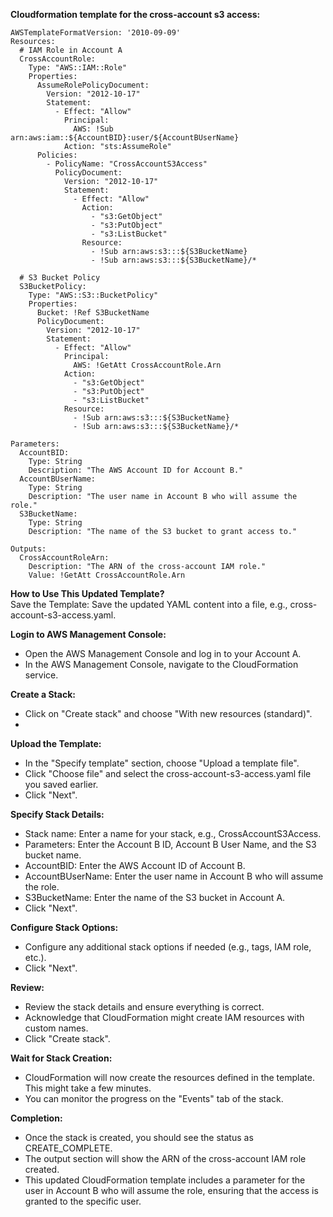 **Cloudformation template for the cross-account s3 access:**  
```
AWSTemplateFormatVersion: '2010-09-09'
Resources:
  # IAM Role in Account A
  CrossAccountRole:
    Type: "AWS::IAM::Role"
    Properties: 
      AssumeRolePolicyDocument:
        Version: "2012-10-17"
        Statement: 
          - Effect: "Allow"
            Principal: 
              AWS: !Sub arn:aws:iam::${AccountBID}:user/${AccountBUserName}
            Action: "sts:AssumeRole"
      Policies: 
        - PolicyName: "CrossAccountS3Access"
          PolicyDocument: 
            Version: "2012-10-17"
            Statement: 
              - Effect: "Allow"
                Action: 
                  - "s3:GetObject"
                  - "s3:PutObject"
                  - "s3:ListBucket"
                Resource: 
                  - !Sub arn:aws:s3:::${S3BucketName}
                  - !Sub arn:aws:s3:::${S3BucketName}/*

  # S3 Bucket Policy
  S3BucketPolicy:
    Type: "AWS::S3::BucketPolicy"
    Properties:
      Bucket: !Ref S3BucketName
      PolicyDocument:
        Version: "2012-10-17"
        Statement:
          - Effect: "Allow"
            Principal:
              AWS: !GetAtt CrossAccountRole.Arn
            Action:
              - "s3:GetObject"
              - "s3:PutObject"
              - "s3:ListBucket"
            Resource:
              - !Sub arn:aws:s3:::${S3BucketName}
              - !Sub arn:aws:s3:::${S3BucketName}/*

Parameters:
  AccountBID:
    Type: String
    Description: "The AWS Account ID for Account B."
  AccountBUserName:
    Type: String
    Description: "The user name in Account B who will assume the role."
  S3BucketName:
    Type: String
    Description: "The name of the S3 bucket to grant access to."

Outputs:
  CrossAccountRoleArn:
    Description: "The ARN of the cross-account IAM role."
    Value: !GetAtt CrossAccountRole.Arn

```


**How to Use This Updated Template?**  
Save the Template: Save the updated YAML content into a file, e.g., cross-account-s3-access.yaml.

**Login to AWS Management Console:**  

- Open the AWS Management Console and log in to your Account A.  
- In the AWS Management Console, navigate to the CloudFormation service.  

**Create a Stack:**  
- Click on "Create stack" and choose "With new resources (standard)".
- 
**Upload the Template:**  
- In the "Specify template" section, choose "Upload a template file".
- Click "Choose file" and select the cross-account-s3-access.yaml file you saved earlier.
- Click "Next".

**Specify Stack Details:**    

- Stack name: Enter a name for your stack, e.g., CrossAccountS3Access.
- Parameters: Enter the Account B ID, Account B User Name, and the S3 bucket name.
- AccountBID: Enter the AWS Account ID of Account B.
- AccountBUserName: Enter the user name in Account B who will assume the role.
- S3BucketName: Enter the name of the S3 bucket in Account A.
- Click "Next".

 
**Configure Stack Options:**  
 - Configure any additional stack options if needed (e.g., tags, IAM role, etc.).
 - Click "Next".

**Review:**  
- Review the stack details and ensure everything is correct.
- Acknowledge that CloudFormation might create IAM resources with custom names.
- Click "Create stack".

  
**Wait for Stack Creation:**  
- CloudFormation will now create the resources defined in the template. This might take a few minutes.
- You can monitor the progress on the "Events" tab of the stack.  

**Completion:**  
- Once the stack is created, you should see the status as CREATE_COMPLETE.
- The output section will show the ARN of the cross-account IAM role created.
- This updated CloudFormation template includes a parameter for the user in Account B who will assume the role, ensuring that the access is granted to the specific user.  
